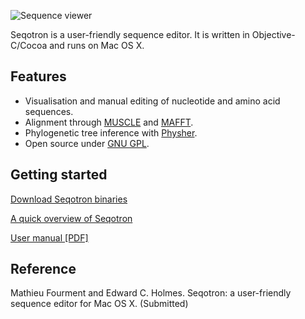 ![Sequence viewer](http://mateo.fourment.free.fr/software/seqotron/seqotron-screenshot.png "Seqotron sequence viewer")

Seqotron is a user-friendly sequence editor. It is written in Objective-C/Cocoa and runs on Mac OS X.

## Features

* Visualisation and manual editing of nucleotide and amino acid sequences.
* Alignment through [MUSCLE](http://www.drive5.com/muscle) and [MAFFT](http://mafft.cbrc.jp).
* Phylogenetic tree inference with [Physher](http://github.com/4ment/physher).
* Open source under [GNU GPL](http://www.gnu.org/copyleft/gpl.html).

## Getting started

[Download Seqotron binaries](https://github.com/4ment/seqotron/releases)

[A quick overview of Seqotron](https://github.com/4ment/seqotron/wiki)

[User manual [PDF]](https://www.dropbox.com/s/6gvt0l4gmfwggpe/seqotron-manual.pdf)

## Reference

Mathieu Fourment and Edward C. Holmes. Seqotron: a user-friendly sequence editor for Mac OS X. (Submitted)
